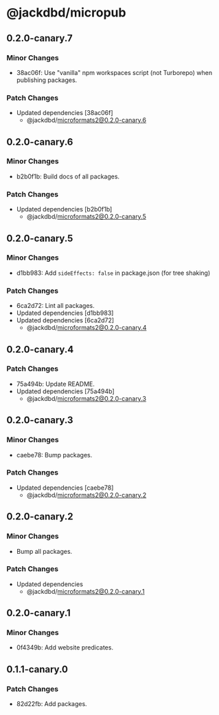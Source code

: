 # @jackdbd/micropub

## 0.2.0-canary.7

### Minor Changes

- 38ac06f: Use "vanilla" npm workspaces script (not Turborepo) when publishing packages.

### Patch Changes

- Updated dependencies [38ac06f]
  - @jackdbd/microformats2@0.2.0-canary.6

## 0.2.0-canary.6

### Minor Changes

- b2b0f1b: Build docs of all packages.

### Patch Changes

- Updated dependencies [b2b0f1b]
  - @jackdbd/microformats2@0.2.0-canary.5

## 0.2.0-canary.5

### Minor Changes

- d1bb983: Add `sideEffects: false` in package.json (for tree shaking)

### Patch Changes

- 6ca2d72: Lint all packages.
- Updated dependencies [d1bb983]
- Updated dependencies [6ca2d72]
  - @jackdbd/microformats2@0.2.0-canary.4

## 0.2.0-canary.4

### Patch Changes

- 75a494b: Update README.
- Updated dependencies [75a494b]
  - @jackdbd/microformats2@0.2.0-canary.3

## 0.2.0-canary.3

### Minor Changes

- caebe78: Bump packages.

### Patch Changes

- Updated dependencies [caebe78]
  - @jackdbd/microformats2@0.2.0-canary.2

## 0.2.0-canary.2

### Minor Changes

- Bump all packages.

### Patch Changes

- Updated dependencies
  - @jackdbd/microformats2@0.2.0-canary.1

## 0.2.0-canary.1

### Minor Changes

- 0f4349b: Add website predicates.

## 0.1.1-canary.0

### Patch Changes

- 82d22fb: Add packages.
